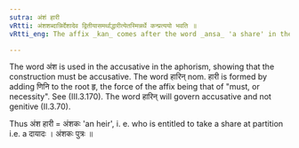 ```yaml
---
sutra: अंशं हारी
vRtti: अंशशब्दान्निर्देशादेव द्वितीयासमर्थाद्धारीत्येतस्मिन्नर्थे कन्प्रत्ययो भवति ॥
vRtti_eng: The affix _kan_ comes after the word _ansa_ 'a share' in the second-case in construction, the sense being 'who must take that'.

---
```

The word अंश is used in the accusative in the aphorism, showing that the construction must be accusative. The word हारिन् nom. हारी is formed by adding णिनि to the root हृ, the force of the affix being that of "must, or necessity". See (III.3.170). The word हारिन् will govern accusative and not genitive (II.3.70).

Thus अंश हारी = अंशकः 'an heir', i. e. who is entitled to take a share at partition i.e. a दायादः । अंशकः पुत्रः ॥